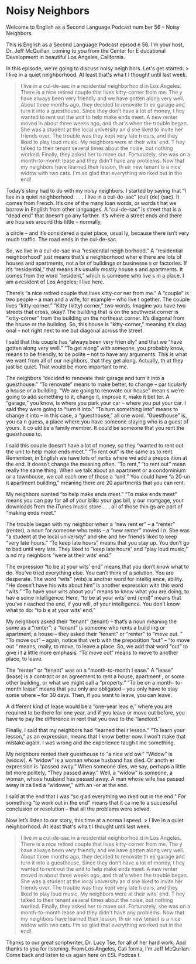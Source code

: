 # Noisy Neighbors

Welcome to English as a Second Language Podcast num ber 56 – Noisy Neighbors.

This is English as a Second Language Podcast episod e 56. I'm your host, Dr. Jeff McQuillan, coming to you from the Center for E ducational Development in beautiful Los Angeles, California.

In this episode, we're going to discuss noisy neigh bors. Let's get started. > I live in a quiet neighborhood. At least that's wha t I thought until last week.
> I live in a cul-de-sac in a residential neighborhoo d in Los Angeles. There is a nice retired couple that lives kitty-corner from me. The y have always been very friendly and we have gotten along very well.
> About three months ago, they decided to renovate th eir garage and turn it into a guesthouse. Since they don’t have a lot of money, t hey wanted to rent out the unit to help make ends meet.
> A new renter moved in about three weeks ago, and th at's when the trouble began. She was a student at the local university an d she liked to invite her friends over. The trouble was they kept very late h ours, and they liked to play loud music. My neighbors were at their wits' end. T hey talked to their tenant several times about the noise, but nothing worked. Finally, they asked her to move out. Fortunately, she was on a month-to-month lease and they didn't have any problems.
> Now that my neighbors have learned their lesson, th eir new tenant is a nice widow with two cats. I'm so glad that everything wo rked out in the end!

Today’s story had to do with my noisy neighbors. I started by saying that “I live in a quiet neighborhood. . . . I live in a cul-de-sac”  (cul) (de) (sac). It comes from French. It’s one of the many loan words, or words t hat we borrow in English from other languages. A “cul-de-sac” is street that is a  “dead end” that doesn’t go any farther. It’s where a street ends and there are hou ses around this little – normally,

a circle – and it’s considered a quiet place, usual ly, because there isn’t very much traffic. The road ends in the cul-de-sac.

So, we live in a cul-de-sac in a “residential neigh borhood.” A “residential neighborhood” just means that’s a neighborhood wher e there are lots of houses and apartments, not a lot of buildings or businesse s or factories. If it’s “residential,” that means it’s usually mostly house s and apartments. It comes from the word “resident,” which is someone who live s in a place. I am a resident of Los Angeles; I live here.

There’s “a nice retired couple that lives kitty-cor ner from me.” A “couple” is two people – a man and a wife, for example – who live t ogether. The couple lives “kitty-corner.” “Kitty (kitty) corner,” two words. Imagine you have two streets that cross, okay? The building that is on the southwest corner is “kitty-corner” from the building on the northeast corner. It’s diagonal  from the house or the building. So, this house is “kitty-corner,” meaning it’s diag onal – not right next to me but diagonal across the street.

I said that this couple has “always been very frien dly” and that we “have gotten along very well.” “To get along” with someone, you probably know, means to be friendly, to be polite – not to have any arguments.  This is what we want from all of our neighbors, that they get along. Actually, th at they just be quiet. That would be more important to me.

The neighbors “decided to renovate their garage and  turn it into a guesthouse.” “To renovate” means to make better, to change – par ticularly a house or a building. “We are going to renovate our house” mean s we’re going to add something to it, change it, improve it, make it bet ter. A “garage,” you know, is where you park your car – where you put your car. I  said they were going to “turn it into.” “To turn something into” means to change it into – in this case, a “guesthouse,” all one word. “Guesthouse” is, you ca n guess, a place where you have someone staying who is a guest of yours. It co uld be a family member. It could be someone that you rent the guesthouse to.

I said this couple doesn’t have a lot of money, so they “wanted to rent out the unit to help make ends meet.” “To rent out” is the same as to rent. Remember, in English we have lots of verbs where we add a prepos ition at the end. It doesn’t change the meaning often. “To rent,” “to rent out” mean really the same thing. When we talk about an apartment or a condominium or  a townhouse, we call each one of those a “unit.” You could have “a 20-un it apartment building,” meaning there are 20 apartments that you can rent.

My neighbors wanted “to help make ends meet.” “To make ends meet” means you can pay for all of your bills: your gas bill, y our mortgage, your downloads from the iTunes music store . . . all of those thin gs are part of “making ends meet.”

The trouble began with my neighbor when a “new rent er” – a “renter” (renter), a noun for someone who rents – a “new renter” moved i n. She was “a student at the local university” and she and her friends liked  to keep “very late hours.” “To keep late hours” means that you stay up. You don’t go to bed until very late. They liked to “keep late hours” and “play loud music,” a nd my neighbors “were at their wits’ end.”

The expression “to be at your wits’ end” means that  you don’t know what to do. You’ve tried everything else. You can’t think of a solution. You are desperate. The word “wits” (wits) is another word for intellig ence, ability. “He doesn’t have his wits about him” is another expression with this  word “wits.” “To have your wits about you” means to know what you are doing, to hav e some intelligence. Here, “to be at your wits’ end (end)” means that you’ve r eached the end, if you will, of your intelligence. You don’t know what to do: “to b e at your wits’ end.”

My neighbors asked their “tenant” (tenant) – that’s  a noun meaning the same as a “renter”; a “tenant” is someone who rents a build ing or apartment, a house – they asked their “tenant” or “renter” to “move out. ” “To move out” – again, notice that verb with the preposition “out” – “to move out ” means, really, to move, to leave a place. So, we add that word “out” to give i t a little more emphasis. “To move out” means to move to another place, to leave.

The “renter” or “tenant” was on a “month-to-month l ease.” A “lease” (lease) is a contract or an agreement to rent a house, apartment , or some other building, or what we might call a “property.” “To be on a month- to-month lease” means that you only are obligated – you only have to stay some where – for 30 days. Then, if you want to leave, you can leave.

A different kind of lease would be a “one-year leas e,” where you are required to be there for one year, and if you leave or move out  before, you have to pay the difference in rent that you owe to the “landlord.”

Finally, I said that my neighbors had “learned thei r lesson.” “To learn your lesson,” as an expression, means that I know better  now. I won’t make that mistake again. I was wrong and the experience taugh t me something.

My neighbors rented their guesthouse to “a nice wid ow.” “Widow” is (widow). A “widow” is a woman whose husband has died. Or anoth er expression is “passed away.” When someone dies, we say, perhaps a little bit more politely, “They passed away.” Well, a “widow” is someone, a woman, whose husband has passed away. A man whose wife has passed away is ca lled a “widower,” with an -er at the end.

I said at the end that I was “so glad everything wo rked out in the end.” For something “to work out in the end” means that it ca me to a successful conclusion or resolution – that all the problems were solved.

Now let’s listen to our story, this time at a norma l speed. > I live in a quiet neighborhood. At least that's wha t I thought until last week.
> I live in a cul-de-sac in a residential neighborhoo d in Los Angeles. There is a nice retired couple that lives kitty-corner from me. The y have always been very friendly and we have gotten along very well.
> About three months ago, they decided to renovate th eir garage and turn it into a guesthouse. Since they don’t have a lot of money, t hey wanted to rent out the unit to help make ends meet.
> A new renter moved in about three weeks ago, and th at's when the trouble began. She was a student at the local university an d she liked to invite her friends over. The trouble was they kept very late h ours, and they liked to play loud music. My neighbors were at their wits' end. T hey talked to their tenant several times about the noise, but nothing worked. Finally, they asked her to move out. Fortunately, she was on a month-to-month lease and they didn't have any problems.
> Now that my neighbors have learned their lesson, th eir new tenant is a nice widow with two cats. I'm so glad that everything wo rked out in the end!

Thanks to our great scriptwriter, Dr. Lucy Tse, for  all of her hard work. And thanks to you for listening. From Los Angeles, Cali fornia, I’m Jeff McQuillan. Come back and listen to us again here on ESL Podcas t.



